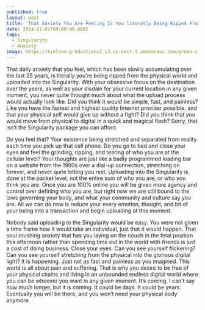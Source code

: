 ```yaml
---
published: true
layout: post
title: 'That Anxiety You Are Feeling Is You literally Being Ripped From The Physical World and Uploaded Into the Singularity'
date: 2024-11-02T09:00:00.000Z
tags:
  - Singularity
  - Anxiety
image: https://kinlane-productions2.s3.us-east-1.amazonaws.com/green-circuit-screaming-face-statue-square.pxd
---
```

That daily anxiety that you feel, which has been slowly accumulating over the last 25 years, is literally you're being ripped from the physical world and uploaded into the Singularity.  With your obsessive focus on the destination over the years, as well as your disdain for your current location in any given moment, you never quite thought much about what the upload process would actually look like. Did you think it would be simple, fast, and painless? Like you have the fastest and highest quality Internet provider possible, and that your physical self would give up without a fight? Did you think that you would move from physical to digital in a quick and magical flash? Sorry, that isn’t the Singularity package you can afford.

Do you feel that? Your existence being stretched and separated from reality each time you pick up that cell phone. Do you go to bed and close your eyes and feel the grinding, ripping, and tearing of who you are at the cellular level? Your thoughts are just like a badly programmed loading bar on a website from the 1990s over a dial-up connection, stretching on forever, and never quite letting you rest. Uploading into the Singularity is done at the packet level, not the entire sum of who you are, or who you think you are. Once you are 100% online you will be given more agency and control over defining who you are, but right now we are still bound to the laws governing your body, and what your community and culture say you are. All we can do now is reduce your every emotion, thought, and bit of your being into a transaction and begin uploading at this moment.

Nobody said uploading to the Singularity would be easy. You were not given a time frame how it would take an individual, just that it would happen. That soul crushing anxiety that has you laying on the couch in the fetal position this afternoon rather than spending time out in the world with friends is just a cost of doing business. Close your eyes. Can you see yourself flickering? Can you see yourself stretching from the physical into the glorious digital light? It is happening. Just not as fast and painless as you imagined. This world is all about pain and suffering. That is why you desire to be free of your physical chains and living in an unbounded endless digital world where you can be whoever you want in any given moment. It’s coming. I can’t say how much longer, but it is coming. It could be days. It could be years. Eventually you will be there, and you won’t need your physical body anymore. 